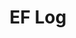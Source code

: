 ---
layout: page_archive_log
title: "EF Log"
category: log
description: A location-specific personal log.
permalink: /log/archive/2017
year: 2017
loading_animation: true
sitemap:
  priority: 0.9
---